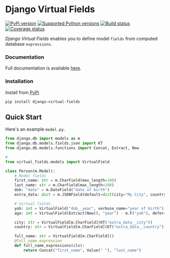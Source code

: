# Django Virtual Fields


[![PyPi version][pypi-image]][pypi-link]
[![Supported Python versions][pyversions-image]][pyversions-link]
[![Build status][ci-image]][ci-link]
[![Coverage status][codecov-image]][codecov-link]

_Django Virtual Fields_ enables you to define model `fields` from computed database `expressions`.

### Documentation

Full documentation is available [here][docs-link].

### Installation 

Install from [PyPi](https://pypi.org/project/django-virtual-fields/)
    
```
pip install django-virtual-fields
```

## Quick Start

Here's an example `model.py`.

```python
from django.db import models as m
from django.db.models.fields.json import KT
from django.db.models.functions import Concat, Extract, Now

# 
from virtual_fields.models import VirtualField

class Person(m.Model):
    # Model fields
    first_name: str = m.CharField(max_length=100)
    last_name: str = m.CharField(max_length=100)
    dob: "date" = m.DateField("date of birth")
    extra_data: dict = m.JSONField(default=dict(city="My City", country="My Country"))

    # Virtual fields
    yob: int = VirtualField("dob__year", verbose_name="year of birth")
    age: int = VirtualField(Extract(Now(), "year") - m.F("yob"), defer=False)

    city: str = VirtualField[m.CharField](KT("extra_data__city"))
    country: str = VirtualField[m.CharField](KT("extra_data__country"))

    full_name: str = VirtualField[m.CharField]()
    @full_name.expression
    def full_name_expressions(cls):
        return Concat("first_name", Value(" "), "last_name")

```



[docs-link]: https://davidkyalo.github.io/django-virtual-fields/
[pypi-image]: https://img.shields.io/pypi/v/django-virtual-fields.svg?color=%233d85c6
[pypi-link]: https://pypi.python.org/pypi/django-virtual-fields
[pyversions-image]: https://img.shields.io/pypi/pyversions/django-virtual-fields.svg
[pyversions-link]: https://pypi.python.org/pypi/django-virtual-fields
[ci-image]: https://github.com/davidkyalo/django-virtual-fields/actions/workflows/workflow.yaml/badge.svg?event=push&branch=master
[ci-link]: https://github.com/davidkyalo/django-virtual-fields/actions?query=workflow%3ACI%2FCD+event%3Apush+branch%3Amaster
[codecov-image]: https://codecov.io/gh/davidkyalo/django-virtual-fields/branch/master/graph/badge.svg
[codecov-link]: https://codecov.io/gh/davidkyalo/django-virtual-fields

